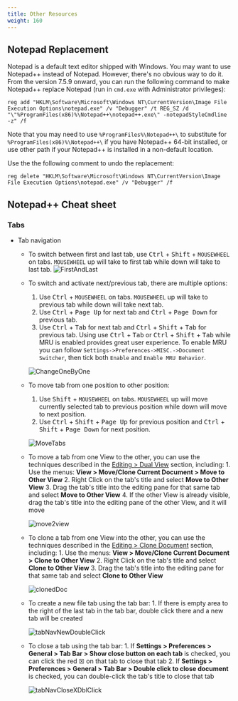 ```yaml
---
title: Other Resources
weight: 160
---
```



## Notepad Replacement
Notepad is a default text editor shipped with Windows. You may want to use Notepad++ instead of Notepad. However, there's no obvious way to do it.
From the version 7.5.9 onward, you can run the following command to make Notepad++ replace Notepad (run in `cmd.exe` with Administrator privileges):

```batch
reg add "HKLM\Software\Microsoft\Windows NT\CurrentVersion\Image File Execution Options\notepad.exe" /v "Debugger" /t REG_SZ /d "\"%ProgramFiles(x86)%\Notepad++\notepad++.exe\" -notepadStyleCmdline -z" /f
```

Note that you may need to use `%ProgramFiles%\Notepad++\` to substitute for `%ProgramFiles(x86)%\Notepad++\` if you have Notepad++ 64-bit installed, or use other path if your Notepad++ is installed in a non-default location.


Use the the following comment to undo the replacement:
```batch
reg delete "HKLM\Software\Microsoft\Windows NT\CurrentVersion\Image File Execution Options\notepad.exe" /v "Debugger" /f
```

## Notepad++ Cheat sheet
### Tabs
- Tab navigation
  - To switch between first and last tab, use <kbd>Ctrl</kbd> + <kbd>Shift</kbd> + ```MOUSEWHEEL``` on tabs. ```MOUSEWHEEL``` up will take to first tab while down will take to last tab.
  ![FirstAndLast](https://user-images.githubusercontent.com/14791461/35479755-b37a09fc-0424-11e8-9a5c-905bf18b957e.gif)
  
  
  - To switch and activate next/previous tab, there are multiple options:
	1. Use <kbd>Ctrl</kbd> + ```MOUSEWHEEL``` on tabs. ```MOUSEWHEEL``` up will take to previous tab while down will take next tab.
	2. Use <kbd>Ctrl</kbd> + <kbd>Page Up</kbd> for next tab and <kbd>Ctrl</kbd> + <kbd>Page Down</kbd> for previous tab.
	3. Use <kbd>Ctrl</kbd> + <kbd>Tab</kbd> for next tab and <kbd>Ctrl</kbd> + <kbd>Shift</kbd> + <kbd>Tab</kbd> for previous tab. Using use <kbd>Ctrl</kbd> + <kbd>Tab</kbd> or <kbd>Ctrl</kbd> + <kbd>Shift</kbd> + <kbd>Tab</kbd> while MRU is enabled provides great user experience. To enable MRU you can follow `Settings->Preferences->MISC.->Document Switcher`, then tick both `Enable` and `Enable MRU Behavior`.

	![ChangeOneByOne](https://user-images.githubusercontent.com/14791461/66017375-31cc3680-e4f8-11e9-8e05-b93b7adc7981.gif)
  
  
  - To move tab from one position to other position:
	1. Use <kbd>Shift</kbd> + ```MOUSEWHEEL``` on tabs. ```MOUSEWHEEL``` up will move currently selected tab to previous position while down will move to next position.
	2. Use <kbd>Ctrl</kbd> + <kbd>Shift</kbd> + <kbd>Page Up</kbd> for previous position and <kbd>Ctrl</kbd> + <kbd>Shift</kbd> + <kbd>Page Down</kbd> for next position.

	![MoveTabs](https://user-images.githubusercontent.com/14791461/66017596-1b72aa80-e4f9-11e9-9ff0-87632415bd91.gif)

  - To move a tab from one View to the other, you can use the techniques described in the [Editing > Dual View](../editing/#dual-view) section, including:
        1. Use the menus: **View > Move/Clone Current Document > Move to Other View**
        2. Right Click on the tab's title and select **Move to Other View**
        3. Drag the tab's title into the editing pane for that same tab and select **Move to Other View**
        4. If the other View is already visible, drag the tab's title into the editing pane of the other View, and it will move

	![move2view](../images/move2view.gif)
	
  - To clone a tab from one View into the other, you can use the techniques described in the [Editing > Clone Document](../editing/#dual-view) section, including:
        1. Use the menus: **View > Move/Clone Current Document > Clone to Other View**
        2. Right Click on the tab's title and select **Clone to Other View**
        3. Drag the tab's title into the editing pane for that same tab and select **Clone to Other View**

	![clonedDoc](../images/clonedDoc.gif)
	
  - To create a new file tab using the tab bar:
        1. If there is empty area to the right of the last tab in the tab bar, double click there and a new tab will be created

	![tabNavNewDoubleClick](../images/tabNavNewDoubleClick.gif)

  - To close a tab using the tab bar:
        1. If **Settings > Preferences > General > Tab Bar > Show close button on each tab** is checked, you can click the red ☒ on that tab to close that tab
        2. If **Settings > Preferences > General > Tab Bar > Double click to close document** is checked, you can double-click the tab's title to close that tab

	![tabNavCloseXDblClick](../images/tabNavCloseXDblClick.gif)
